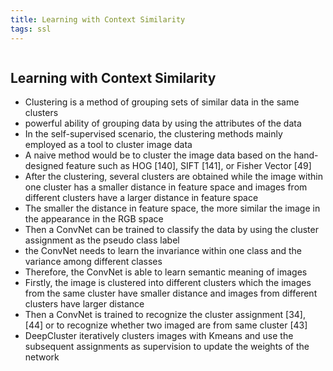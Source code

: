 ```yaml
---
title: Learning with Context Similarity
tags: ssl
---
```

```toc
```
## Learning with Context Similarity
- Clustering is a method of grouping sets of similar data in the same clusters 
- powerful ability of grouping data by using the attributes of the data 
- In the self-supervised scenario, the clustering methods mainly employed as a tool to cluster image data 
- A naive method would be to cluster the image data based on the hand-designed feature such as HOG [140], SIFT [141], or Fisher Vector [49] 
- After the clustering, several clusters are obtained while the image within one cluster has a smaller distance in feature space and images from different clusters have a larger distance in feature space 
- The smaller the distance in feature space, the more similar the image in the appearance in the RGB space 
- Then a ConvNet can be trained to classify the data by using the cluster assignment as the pseudo class label 
- the ConvNet needs to learn the invariance within one class and the variance among different classes 
- Therefore, the ConvNet is able to learn semantic meaning of images 
- Firstly, the image is clustered into different clusters which the images from the same cluster have smaller distance and images from different clusters have larger distance 
- Then a ConvNet is trained to recognize the cluster assignment [34], [44] or to recognize whether two imaged are from same cluster [43] 
- DeepCluster iteratively clusters images with Kmeans and use the subsequent assignments as supervision to update the weights of the network



